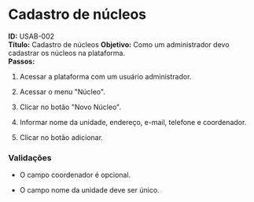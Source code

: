 # Cadastro de núcleos
**ID:** USAB-002  
**Título:** Cadastro de núcleos 
**Objetivo:** Como um administrador devo cadastrar os núcleos na plataforma.  
**Passos:**

1.  Acessar a plataforma com um usuário administrador.
    
2.  Acessar o menu "Núcleo".
    
3.  Clicar no botão "Novo Núcleo".
    
4.  Informar nome da unidade, endereço, e-mail, telefone e coordenador. 

6. Clicar no botão adicionar.

 ### Validações    

-  O campo coordenador é opcional.

-  O campo nome da unidade deve ser único.
